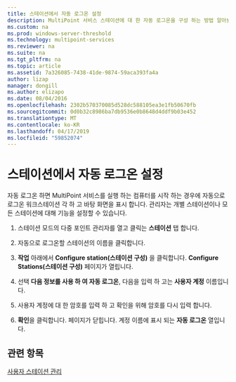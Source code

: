 ```yaml
---
title: 스테이션에서 자동 로그온 설정
description: MultiPoint 서비스 스테이션에 대 한 자동 로그온을 구성 하는 방법 알아보기
ms.custom: na
ms.prod: windows-server-threshold
ms.technology: multipoint-services
ms.reviewer: na
ms.suite: na
ms.tgt_pltfrm: na
ms.topic: article
ms.assetid: 7a326085-7438-41de-9874-59aca393fa4a
author: lizap
manager: dongill
ms.author: elizapo
ms.date: 08/04/2016
ms.openlocfilehash: 2302b570370085d528dc588105ea3e1fb50670fb
ms.sourcegitcommit: 0d0b32c8986ba7db9536e0b8648d4ddf9b03e452
ms.translationtype: MT
ms.contentlocale: ko-KR
ms.lasthandoff: 04/17/2019
ms.locfileid: "59852074"
---
```

# <a name="set-up-a-station-for-automatic-logon"></a>스테이션에서 자동 로그온 설정
자동 로그온 하면 MultiPoint 서비스를 실행 하는 컴퓨터를 시작 하는 경우에 자동으로 로그온 워크스테이션 각 하 고 바탕 화면을 표시 합니다. 관리자는 개별 스테이션이나 모든 스테이션에 대해 기능을 설정할 수 있습니다.  
  
1.  스테이션 모드의 다중 포인트 관리자를 열고 클릭는 **스테이션** 탭 합니다.  
  
2.  자동으로 로그온할 스테이션의 이름을 클릭합니다.  
  
3.  **작업** 아래에서 **Configure station(스테이션 구성)** 을 클릭합니다. **Configure Stations(스테이션 구성)** 페이지가 열립니다.  
  
4.  선택 **다음 정보를 사용 하 여 자동 로그온**, 다음을 입력 하 고는 **사용자 계정** 이름입니다.  
  
5.  사용자 계정에 대 한 암호를 입력 하 고 확인을 위해 암호를 다시 입력 합니다.  
  
6.  **확인**을 클릭합니다. 페이지가 닫힙니다. 계정 이름에 표시 되는 **자동 로그온** 열입니다.  
  
## <a name="see-also"></a>관련 항목  
[사용자 스테이션 관리](Manage-User-Stations.md)